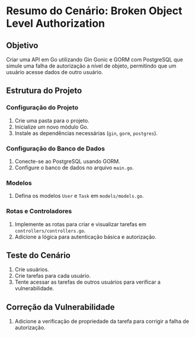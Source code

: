 # Resumo do Cenário: Broken Object Level Authorization

## Objetivo
Criar uma API em Go utilizando Gin Gonic e GORM com PostgreSQL que simule uma falha de autorização a nível de objeto, permitindo que um usuário acesse dados de outro usuário.

## Estrutura do Projeto

### Configuração do Projeto

1. Crie uma pasta para o projeto.
2. Inicialize um novo módulo Go.
3. Instale as dependências necessárias (`gin`, `gorm`, `postgres`).

### Configuração do Banco de Dados

1. Conecte-se ao PostgreSQL usando GORM.
2. Configure o banco de dados no arquivo `main.go`.

### Modelos

1. Defina os modelos `User` e `Task` em `models/models.go`.

### Rotas e Controladores

1. Implemente as rotas para criar e visualizar tarefas em `controllers/controllers.go`.
2. Adicione a lógica para autenticação básica e autorização.

## Teste do Cenário

1. Crie usuários.
2. Crie tarefas para cada usuário.
3. Tente acessar as tarefas de outros usuários para verificar a vulnerabilidade.

## Correção da Vulnerabilidade

1. Adicione a verificação de propriedade da tarefa para corrigir a falha de autorização.
